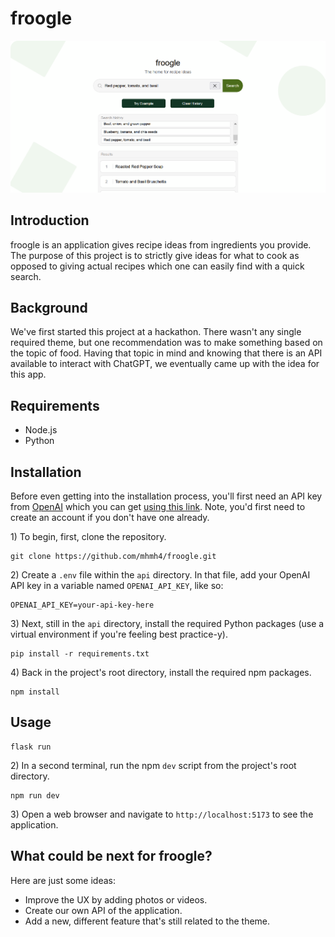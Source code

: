 # froogle

<img src="images/screenshot.png">

## Introduction

froogle is an application gives recipe ideas from ingredients you provide. The purpose of this project is to strictly give ideas for what to cook as opposed to giving actual recipes which one can easily find with a quick search.

## Background

We've first started this project at a hackathon. There wasn't any single required theme, but one recommendation was to make something based on the topic of food. Having that topic in mind and knowing that there is an API available to interact with ChatGPT, we eventually came up with the idea for this app.

## Requirements

- Node.js
- Python

## Installation

Before even getting into the installation process, you'll first need an API key from [OpenAI](https://openai.com/) which you can get [using this link](https://platform.openai.com/account/api-keys). Note, you'd first need to create an account if you don't have one already.

1\) To begin, first, clone the repository.

```
git clone https://github.com/mhmh4/froogle.git
```

2\) Create a `.env` file within the `api` directory. In that file, add your OpenAI API key in a variable named `OPENAI_API_KEY`, like so:

```
OPENAI_API_KEY=your-api-key-here
```

3\) Next, still in the `api` directory, install the required Python packages (use a virtual environment if you're feeling best practice-y).

```
pip install -r requirements.txt
```

4\) Back in the project's root directory, install the required npm packages.

```
npm install
```

## Usage


```
flask run
```

2\) In a second terminal, run the npm `dev` script from the project's root directory.

```
npm run dev
```

3\) Open a web browser and navigate to `http://localhost:5173` to see the application.

## What could be next for froogle?

Here are just some ideas:

- Improve the UX by adding photos or videos.
- Create our own API of the application.
- Add a new, different feature that's still related to the theme.
